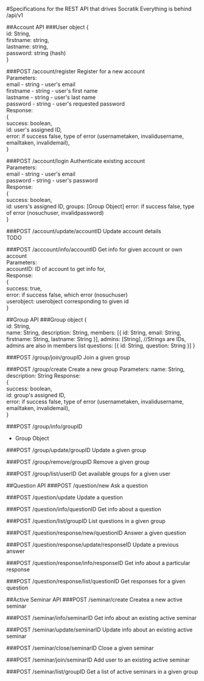 #Specifications for the REST API that drives Socratik
Everything is behind /api/v1

##Account API
###User object
{  
    id: String,  
    firstname: string,  
    lastname: string,  
    password: string (hash)  
}  

###POST /account/register
Register for a new account  
Parameters:  
email - string - user's email  
firstname - string - user's first name  
lastname - string - user's last name  
password - string - user's requested password  
Response:  
{  
    success: boolean,  
    id: user's assigned ID,  
    error: if success false, type of error (usernametaken, invalidusername, emailtaken, invalidemail),  
}  

###POST /account/login
Authenticate existing account  
Parameters:  
email - string - user's email  
password - string - user's password  
Response:  
{  
    success: boolean,  
    id: users's assigned ID,
    groups: [Group Object]
    error: if success false, type of error (nosuchuser, invalidpassword)  
}  

###POST /account/update/accountID
Update account details  
TODO  

###POST /acccount/info/accountID
Get info for given account or own account  
Parameters:  
accountID: ID of account to get info for,  
Response:  
{  
    success: true,  
    error: if success false, which error (nosuchuser)  
    userobject: userobject corresponding to given id  
}  



##Group API
###Group object
{  
    id: String,  
    name: String,
	description: String,
	members: [{
		id: String,
		email: String,
		firstname: String,
		lastname: String
	}],
	admins: [String], //Strings are IDs, admins are also in members list
	questions: [{
		id: String,
		question: String
	}]
}

###POST /group/join/groupID
Join a given group

###POST /group/create
Create a new group
Parameters:
name: String,
description: String
Response:  
{  
    success: boolean,  
    id: group's assigned ID,  
    error: if success false, type of error (usernametaken, invalidusername, emailtaken, invalidemail),  
}  

###POST /group/info/groupID
- Group Object

###POST /group/update/groupID
Update a given group

###POST /group/remove/groupID
Remove a given group

###POST /group/list/userID
Get available groups for a given user



##Question API
###POST /question/new
Ask a question

###POST /question/update
Update a question

###POST /question/info/questionID
Get info about a question

###POST /question/list/groupID
List questions in a given group

###POST /question/response/new/questionID
Answer a given question

###POST /question/response/update/responseID
Update a previous answer

###POST /question/response/info/responseID
Get info about a particular response

###POST /question/response/list/questionID
Get responses for a given question



##Active Seminar API
###POST /seminar/create
Createa a new active seminar

###POST /seminar/info/seminarID
Get info about an existing active seminar

###POST /seminar/update/seminarID
Update info about an existing active seminar

###POST /seminar/close/seminarID
Close a given seminar

###POST /seminar/join/seminarID
Add user to an existing active seminar

###POST /seminar/list/groupID
Get a list of active seminars in a given group